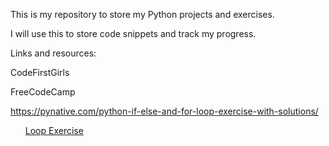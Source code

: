 This is my repository to store my Python projects and exercises.

I will use this to store code snippets and track my progress.

Links and resources:

CodeFirstGirls

FreeCodeCamp

https://pynative.com/python-if-else-and-for-loop-exercise-with-solutions/
<ul><a href="https://pynative.com/python-if-else-and-for-loop-exercise-with-solutions/">Loop Exercise</a></ul>